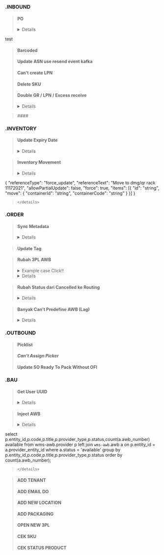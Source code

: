 ### .INBOUND
> #### PO
><details>
 test
></details>

> #### Barcoded
> #### Update ASN use resend event kafka
> #### Can't create LPN
> #### Delete SKU
> #### Double GR / LPN / Excess receive
><details>
>
>- [Ticket Reference Link](https://swiftsolutions.proofhub.com/bapplite/#app/todos/project-4652120818/list-143025339924/task-214639046461)<br>
>- [Slack Reference Link](https://swiftsolutionsid.slack.com/archives/C010W1EJ8D7/p1638592194007800)

></details>
> #### 

### .INVENTORY
> #### Update Expiry Date
> <details>
>     
> **Requirment :**<br>
>         <span style='background :#F7DC6F'> 
>     - entity_id wms-inventory.inventory provide by ops<br>
>     - expire date,double ensure to ops before execute<br>
>     - when set expiry date use UTC time,example when expiry time requets extend to "2022-09-01" and existing expiry_date on database "2021-09-01 17:00:00"  should set update to "2022-08-31 17:00:00" will display on wms "1 September 2022"
>         </span>
> ``` sql
>     select * from `wms-inventory`.inventory i 
>     where entity_id ='32a44a50-c7f2-49be-8f1a-bd6a7f42c22d'
> ```
>     
> </details>

> #### Inventory Movement
> <details>
>
> [swagger]("http://wms-inv-wms-inventory.production.svc.cluster.local/assets/lib/swagger-ui/index.html?/url=http://wms-inv-wms-inventory.production.svc.cluster.local/api-docs.json#!/inventory/bulkUpdate") <br>
> **payload :**
> ``` json
{
	"referenceType": "force_update",
	"referenceText": "Move to dmg/qr rack 11172021",
	"allowPartialUpdate": false,
	"force": true,
	"items": [{
		"id": "string",
		"move": {
			"containerId": "string",
			"containerCode": "string"
		}
	}]
}
> ```
> </details>


### .ORDER
> #### Sync Metadata
> <details>
> 
> </details>

> #### Update Tag

> #### Rubah 3PL AWB
> <details>
> <summary>Example case Click!!</summary>
>
> ![example_case](../source/chang_3pl.png)
> </details>
> <details>
> Check Provider Request Change:
>
> ``` sql
>    select * from `wms-awb`.provider where title like '%wahana%'; 
>  ```
> - Simpan provider entity_id
> - Simpan provider code 
> - Simpan provider title.
>
> Check Existing AWB:
>
> ``` sql
>    select * from `wms-awb`.awb a where awb_number ='WHN00123456'; 
>  ```
> - Ganti provider_entity_id dengan entity_id provider yang di request
>
> Check Existing order_fulfillment_provider :
>
> ``` sql
>    select * from `wms-fulfill-order`.order_fulfillment_provider ofp 
>    where order_fulfillment_entity_id ='8b757899-0de6-330f-9d20-d6dc0c3193e8';
>  ```
> - Ganti position_reference_id dengan provider_entity_id yang di minta
> - Ganti position_reference_text dengan provider code  yang di minta
> - Ganti position_label dengan provider title  yang di minta.
>
> Check Existing order_fulfillment_status_history :
>
> ``` sql
> select * from `wms-fulfill-order`.order_fulfillment_status_history ofsh 
> where order_fulfillment_entity_id ='8b757899-0de6-330f-9d20-d6dc0c3193e8'
> and status = 'in_transit';
>  ```
> - Ganti position_reference_id dengan provider_entity_id yang di minta
> - Ganti position_reference_text dengan provider code  yang di minta
> - Ganti position_label dengan provider title  yang di minta.
>
> Check Existing order_fulfillment :
>
> ``` sql
> select * from `wms-fulfill-order`.order_fulfillment_status_history ofsh 
> where order_fulfillment_entity_id ='8b757899-0de6-330f-9d20-d6dc0c3193e8'
> and status = 'in_transit';
>  ```
> - Ganti position_reference_id dengan provider_entity_id yang di minta
> - Ganti position_reference_text dengan provider code  yang di minta
> - Ganti position_label dengan provider title  yang di minta.
>
> </details>

> #### Rubah Status dari Cancelled ke Routing
><details>
>
>- update inventory status ke **preparing_for_dispatch** tapi nempel ke SO itu (kalo nggak bisa lgsg ya ke available dulu) via swagger
>> POST **/v1/inventory/update**
>> ``` json
>> {
>> "referenceType": "force_update",
>> "referenceText": "1021048483",
>>   "referenceId" : "f0a6519f-f108-3f2b-ad70-6d90db13405d",
>> "allowPartialUpdate": false,
>> "force": true,
>> "items": [{
>>     "id": "43fc4a39-3157-4ee3-9e74-924d9ad0f080",
>>     "status": "preparing_for_dispatch"
>> }]
>> }
>> ```
>- **Soft delete OFSH** status cancelled via database update field deleted with current date
>- Update OF status ke **routing** via database
>- update OFI status **preparing_for_dispatch** via database
></details>

> #### Banyak Can't Predefine AWB (Lag)
><details>
>
>- Cek WMS /SO Status search by SO Number,biasanya di info so provider dan awb isinya -
>- Cek lag di Offset Kafka Consumer **ss.wms-tokopedia.order.process-order-awb** /offset kemungkinan ada banyak lag<br>
>- _ssi g rd -u production wms-int -s wms-tokopedia-order_
>- Kalo masih ada yang belum solved bisa di process dengan cara manual upload awb :
>>- Via Postman Api Get Singel Order kemudian search di result Logistic ambil logistic_name dan logistic_service,warehouse_name
>>- Via Postman Api Get Order Job kemudian search di result booking_code(awb number)
>>- Buat csv file dengan header **(SO Number,3PL Code,AWB Number)** dan value di bawah nya sesuai header,untuk provider di sesuaikan dengan warehouse_name nya,file bisa berisi multiple SO selama tenant nya masih sama
>>- Buka WMS /4PL/Upload AWB sesuai tenant SO nya,setelah upload sukses pastikan so sudah ada awb number dan provider nya
></details>

### .OUTBOUND
> #### Picklist
> #### _Can't Assign Picker_
> #### Update SO Ready To Pack Without OFI
> #### 

### .BAU
> #### Get User UUID <br>
> <details>
>
> 
> </details>




> #### Inject AWB 
> <details>
>
> **Requirement**
> - AWB Stock file (dari tim lapangan)
> - Provider tujuan AWB
> **Tutorial**
> Download dan buka file dari tim lapangan yang berisi kumpulan AWB yang di request
> Cek AWB yang saat itu masih tersedia di DB WMS-AWB // AWB_Availability_Summary
> query
> ``` sql
select p.entity_id,p.code,p.title,p.provider_type,p.status,count(a.awb_number) available
from wms-awb.provider p left join `wms-awb`.awb a 
on p.entity_id = a.provider_entity_id 
where a.status = 'available' 
group by p.entity_id,p.code,p.title,p.provider_type,p.status
order by count(a.awb_number);
> ```
> </details>

> #### ADD TENANT
> #### ADD EMAIL DO
> #### ADD NEW LOCATION
> #### ADD PACKAGING
> #### OPEN NEW 3PL
> #### CEK SKU
> #### CEK STATUS PRODUCT




```python

```
